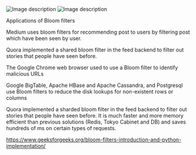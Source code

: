 ![Image description](https://github.com/adityakumar1309/learning/blob/master/images/bloom_filter1.png)
![Image description](https://github.com/adityakumar1309/learning/blob/master/images/bloom_filter2.png)

Applications of Bloom filters

Medium uses bloom filters for recommending post to users by filtering post which have been seen by user.

Quora implemented a shared bloom filter in the feed backend to filter out stories that people have seen before.

The Google Chrome web browser used to use a Bloom filter to identify malicious URLs

Google BigTable, Apache HBase and Apache Cassandra, and Postgresql use Bloom filters to reduce the disk lookups for non-existent rows or columns

Quora implemented a sharded bloom filter in the feed backend to filter out stories that people have seen before. It is much faster and more memory efficient than previous solutions (Redis, Tokyo Cabinet and DB) and saves hundreds of ms on certain types of requests.


https://www.geeksforgeeks.org/bloom-filters-introduction-and-python-implementation/

